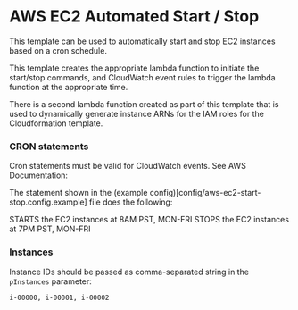 # AWS EC2 Automated Start / Stop

This template can be used to automatically start and stop EC2 instances based on a cron schedule.

This template creates the appropriate lambda function to initiate the start/stop commands, and CloudWatch event rules to trigger the lambda function at the appropriate time.

There is a second lambda function created as part of this template that is used to dynamically generate instance ARNs for the IAM roles for the Cloudformation template.

### CRON statements

Cron statements must be valid for CloudWatch events. See AWS Documentation:

The statement shown in the (example config)[config/aws-ec2-start-stop.config.example] file does the following:

STARTS the EC2 instances at 8AM PST, MON-FRI
STOPS the EC2 instances at 7PM PST, MON-FRI

### Instances

Instance IDs should be passed as comma-separated string in the `pInstances` parameter:

`i-00000, i-00001, i-00002`

